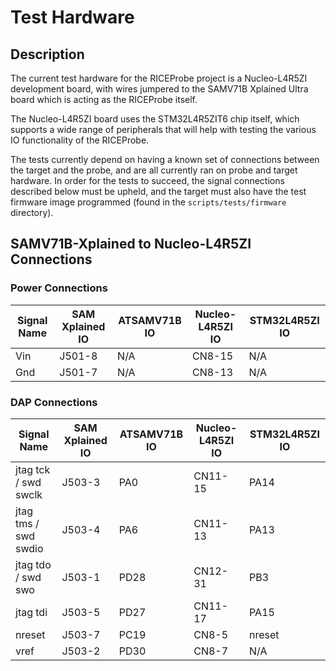 # Test Hardware

## Description

The current test hardware for the RICEProbe project is a Nucleo-L4R5ZI development board, with wires jumpered to the SAMV71B Xplained Ultra board which is acting as the RICEProbe itself.

The Nucleo-L4R5ZI board uses the STM32L4R5ZIT6 chip itself, which supports a wide range of peripherals that will help with testing the various IO functionality of the RICEProbe.

The tests currently depend on having a known set of connections between the target and the probe, and are all currently ran on probe and target hardware. In order for the tests to succeed, the signal connections described below must be upheld, and the target must also have the test firmware image programmed (found in the `scripts/tests/firmware` directory).

## SAMV71B-Xplained to Nucleo-L4R5ZI Connections

### Power Connections

| Signal Name          | SAM Xplained IO | ATSAMV71B IO | Nucleo-L4R5ZI IO | STM32L4R5ZI IO |
|----------------------|-----------------|--------------|------------------|----------------|
| Vin                  | J501-8          | N/A          | CN8-15           | N/A            |
| Gnd                  | J501-7          | N/A          | CN8-13           | N/A            |

### DAP Connections

| Signal Name          | SAM Xplained IO | ATSAMV71B IO | Nucleo-L4R5ZI IO | STM32L4R5ZI IO |
|----------------------|-----------------|--------------|------------------|----------------|
| jtag tck / swd swclk | J503-3          | PA0          | CN11-15          | PA14           |
| jtag tms / swd swdio | J503-4          | PA6          | CN11-13          | PA13           |
| jtag tdo / swd swo   | J503-1          | PD28         | CN12-31          | PB3            |
| jtag tdi             | J503-5          | PD27         | CN11-17          | PA15           |
| nreset               | J503-7          | PC19         | CN8-5            | nreset         |
| vref                 | J503-2          | PD30         | CN8-7            | N/A            |
